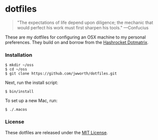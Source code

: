 # dotfiles

> "The expectations of life depend upon diligence; the mechanic that would
> perfect his work must first sharpen his tools." —Confucius

These are my dotfiles for configuring an OSX machine to my personal
preferences. They build on and borrow from the [Hashrocket
Dotmatrix][dotmatrix].

### Installation

```
$ mkdir ~/oss
$ cd ~/oss
$ git clone https://github.com/jwworth/dotfiles.git
```

Next, run the install script:

```
$ bin/install
```

To set up a new Mac, run:

```
$ ./.macos
```

### License

These dotfiles are released under the [MIT License][mit].

[dotmatrix]: https://github.com/hashrocket/dotmatrix
[mit]: http://www.opensource.org/licenses/MIT

